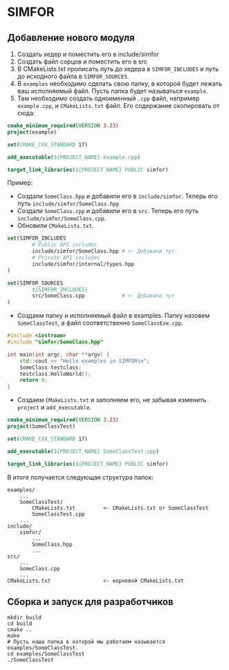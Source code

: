 # SIMFOR

## Добавление нового модуля
1) Создать хедер и поместить его в include/simfor 
2) Создать файл сорцов и поместить его в src 
3) В CMakeLists.txt прописать путь до хедера в `SIMFOR_INCLUDES` и 
путь до исходного файла в `SIMFOR_SOURCES`.
4) В `examples` необходимо сделать свою папку, в которой будет лежать 
ваш исполняемый файл. Пусть папка будет называться `example`.
5) Там необходимо создать одноименный `.cpp` файл, например `example.cpp`,
и `CMakeLists.txt` файл. Его содержание скопировать от сюда:
```cmake
cmake_minimum_required(VERSION 3.23)
project(example)

set(CMAKE_CXX_STANDARD 17)

add_executable(${PROJECT_NAME} example.cpp)

target_link_libraries(${PROJECT_NAME} PUBLIC simfor)
```

Пример:

- Создали `SomeClass.hpp` и добавили его в `include/simfor`. Теперь его путь 
`include/simfor/SomeClass.hpp`
- Создали `SomeClass.cpp` и добавили его в `src`. Теперь его путь
  `include/simfor/SomeClass.cpp`.
- Обновили `CMakeLists.txt`.
```cmake
set(SIMFOR_INCLUDES
        # Public API includes
        include/simfor/SomeClass.hpp # <- Добавили тут
        # Private API includes
        include/simfor/internal/types.hpp
)

set(SIMFOR_SOURCES
        ${SIMFOR_INCLUDES}
        src/SomeClass.cpp            # <- Добавили тут
)
```
- Создаем папку и исполняемый файл в examples. Папку назовем `SomeClassTest`,
а файл соответственно `SomeClassExe.cpp`.
```c++
#include <iostream>
#include "simfor/SomeClass.hpp"

int main(int argc, char **argv) {
	std::cout << "Hello examples in SIMFOR\n";
	SomeClass testclass;
	testclass.HelloWorld();
	return 0;
}
```
- Создаем `CMakeLists.txt` и заполняем его, не забывая изменить `project` и 
`add_executable`.
```cmake
cmake_minimum_required(VERSION 3.23)
project(SomeClassTest)

set(CMAKE_CXX_STANDARD 17)

add_executable(${PROJECT_NAME} SomeClassTest.cpp)

target_link_libraries(${PROJECT_NAME} PUBLIC simfor)
```

В итоге получается следующая структура папок:

```text
examples/
    ...
    SomeClassTest/
        CMakeLists.txt         <- CMakeLists.txt от SomeClassTest
        SomeClassTest.cpp
    ...
include/
    simfor/
        ...
        SomeClass.hpp
        ...
src/
    ...
    SomeClass.cpp
    ...
CMakeLists.txt                 <- корневой CMakeLists.txt
```

## Сборка и запуск для разработчиков
```shell
mkdir build
cd build
cmake ..
make
# Пусть наша папка в которой мы работаем называется examples/SomeClassTest.
cd examples/SomeClassTest
./SomeClassTest
```